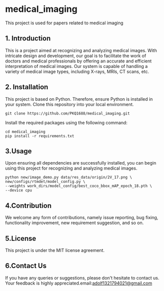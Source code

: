 # medical_imaging
This project is used for papers related to medical imaging

## 1. Introduction

This is a project aimed at recognizing and analyzing medical images. 
With intricate design and development, 
our goal is to facilitate the work of doctors and medical professionals by offering an accurate 
and efficient interpretation of medical images. Our system is capable of handling a variety of 
medical image types, including X-rays, MRIs, CT scans, etc.

## 2. Installation

This project is based on Python. Therefore, ensure Python is installed in your system.
Clone this repository into your local environment.

```git clone https://github.com/PKQ1688/medical_imaging.git```

Install the required packages using the following command:

```
cd medical_imaging
pip install -r requirements.txt
```

## 3.Usage
Upon ensuring all dependencies are successfully installed, you can begin using this project for 
recognizing and analyzing medical images.

```
python new/image_demo.py data/res_data/origin/2V_17.png \
new/configs/rtmdet/model_config.py \
--weights work_dirs/model_config/best_coco_bbox_mAP_epoch_18.pth \
--device cpu
```

## 4.Contribution
We welcome any form of contributions, namely issue reporting, bug fixing, functionality improvement, new requirement suggestion, and so on.

## 5.License
This project is under the MIT license agreement.

## 6.Contact Us
If you have any queries or suggestions, please don't hesitate to contact us. 
Your feedback is highly appreciated.email:adolf1321794021@gmail.com